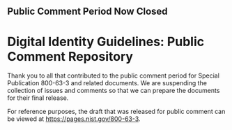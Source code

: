 ## Public Comment Period Now Closed 

# Digital Identity Guidelines: Public Comment Repository  
 
Thank you to all that contributed to the public comment period for Special Publication 800-63-3 and related documents. We are suspending the collection of issues and comments so that we can prepare the documents for their final release.

For reference purposes, the draft that was released for public comment can be viewed at <https://pages.nist.gov/800-63-3>.


